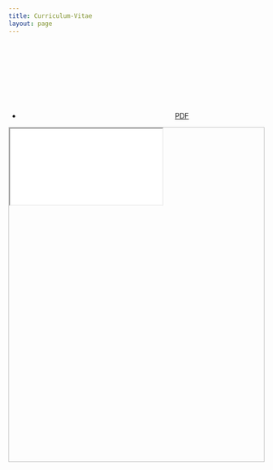 ```yaml
---
title: Curriculum-Vitae
layout: page
---
```


<nav id="cv-embed-nav" class="nav">
    <ul class="list">
        <li class="item">
            <svg id="svg-download-icon" class="icon icon-download">
                <use xlink:href="#icon-download"></use>
            </svg>&nbsp;<a href="{{ site.cv_download_url }}" title="Download CV in PDF format">PDF</a>
        </li>
    </ul>
</nav>

<div id="cv-embed" class="embed-responsive" style="padding-bottom: 100%; border: 1px silver solid;">
    <iframe class="embed-responsive-item" src="{{ site.cv_embed_url }}"></iframe>
</div>

